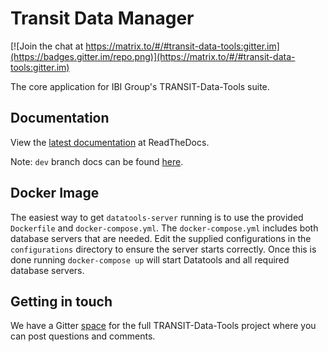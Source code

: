 # Transit Data Manager

[![Join the chat at https://matrix.to/#/#transit-data-tools:gitter.im](https://badges.gitter.im/repo.png)](https://matrix.to/#/#transit-data-tools:gitter.im)

The core application for IBI Group's TRANSIT-Data-Tools suite.

## Documentation

View the [latest documentation](http://conveyal-data-tools.readthedocs.org/en/latest/) at ReadTheDocs.

Note: `dev` branch docs can be found [here](http://conveyal-data-tools.readthedocs.org/en/dev/).

## Docker Image
The easiest way to get `datatools-server` running is to use the provided `Dockerfile` and `docker-compose.yml`. The `docker-compose.yml` includes both database servers that are needed. Edit the supplied configurations in the `configurations` directory to ensure the server starts correctly. Once this is done running `docker-compose up` will start Datatools and all required database servers.

## Getting in touch

We have a Gitter [space](https://matrix.to/#/#transit-data-tools:gitter.im) for the full TRANSIT-Data-Tools project where you can post questions and comments.
